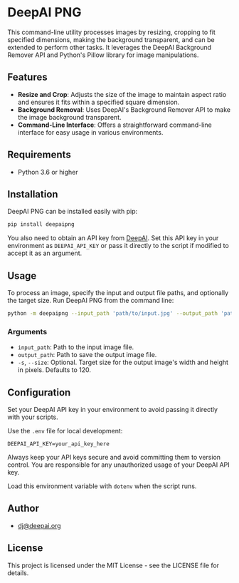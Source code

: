 # DeepAI PNG

This command-line utility processes images by resizing, cropping to fit specified dimensions, making the background transparent, and can be extended to perform other tasks. It leverages the DeepAI Background Remover API and Python's Pillow library for image manipulations.

## Features

- **Resize and Crop**: Adjusts the size of the image to maintain aspect ratio and ensures it fits within a specified square dimension.
- **Background Removal**: Uses DeepAI's Background Remover API to make the image background transparent.
- **Command-Line Interface**: Offers a straightforward command-line interface for easy usage in various environments.

## Requirements

- Python 3.6 or higher

## Installation

DeepAI PNG can be installed easily with pip:

```bash
pip install deepaipng
```

You also need to obtain an API key from [DeepAI](https://deepai.org/). Set this API key in your environment as `DEEPAI_API_KEY` or pass it directly to the script if modified to accept it as an argument.

## Usage

To process an image, specify the input and output file paths, and optionally the target size. Run DeepAI PNG from the command line:

```bash
python -m deepaipng --input_path 'path/to/input.jpg' --output_path 'path/to/output.png' --size 120
```

### Arguments

- `input_path`: Path to the input image file.
- `output_path`: Path to save the output image file.
- `-s`, `--size`: Optional. Target size for the output image's width and height in pixels. Defaults to 120.

## Configuration

Set your DeepAI API key in your environment to avoid passing it directly with your scripts. 

Use the `.env` file for local development:

```plaintext
DEEPAI_API_KEY=your_api_key_here
```

Always keep your API keys secure and avoid committing them to version control. You are responsible for any unauthorized usage of your DeepAI API key.

Load this environment variable with `dotenv` when the script runs.

## Author

- dj@deepai.org

## License

This project is licensed under the MIT License - see the LICENSE file for details.